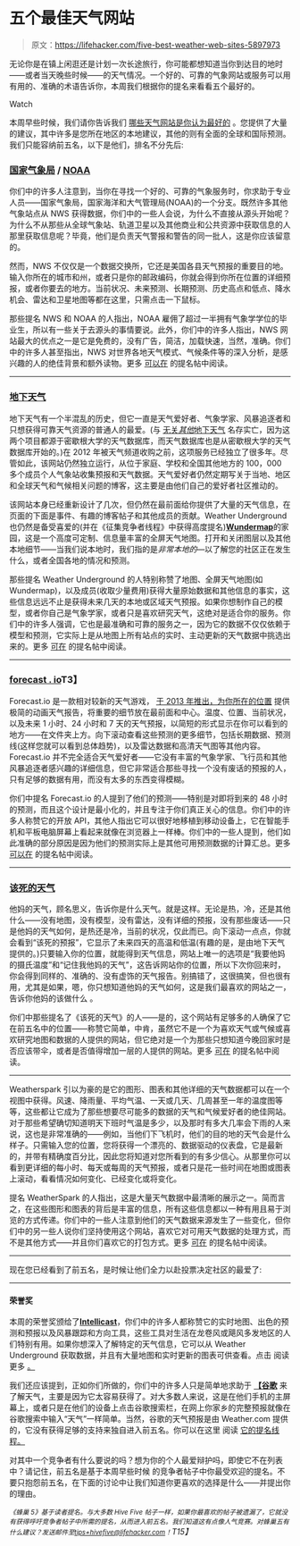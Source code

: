 # 五个最佳天气网站

> 原文：<https://lifehacker.com/five-best-weather-web-sites-5897973>

无论你是在镇上闲逛还是计划一次长途旅行，你可能都想知道当你到达目的地时——或者当天晚些时候——的天气情况。一个好的、可靠的气象网站或服务可以用有用的、准确的术语告诉你，本周我们根据你的提名来看看五个最好的。

Watch

本周早些时候，我们请你告诉我们 [哪些天气网站是你认为最好的](https://lifehacker.com/whats-the-best-weather-web-site-1686649965) 。您提供了大量的建议，其中许多是您所在地区的本地建议，其他的则有全面的全球和国际预测。我们只能容纳前五名，以下是他们，排名不分先后:

### [国家气象局](http://www.weather.gov/) / [NOAA](http://www.noaa.gov/)

你们中的许多人注意到，当你在寻找一个好的、可靠的气象服务时，你求助于专业人员——国家气象局，国家海洋和大气管理局(NOAA)的一个分支。既然许多其他气象站点从 NWS 获得数据，你们中的一些人会说，为什么不直接从源头开始呢？为什么不从那些从全球气象站、轨道卫星以及其他商业和公共资源中获取信息的人那里获取信息呢？毕竟，他们是负责天气警报和警告的同一批人，这是你应该留意的。

然而，NWS 不仅仅是一个数据交换所，它还是美国各县天气预报的重要目的地。输入你所在的城市和州，或者只是你的邮政编码，你就会得到你所在位置的详细预报，或者你要去的地方。当前状况、未来预测、长期预测、历史高点和低点、降水机会、雷达和卫星地图等都在这里，只需点击一下鼠标。

那些提名 NWS 和 NOAA 的人指出，NOAA 雇佣了超过一半拥有气象学学位的毕业生，所以有一些关于去源头的事情要说。此外，你们中的许多人指出，NWS 网站最大的优点之一是它是免费的，没有广告，简洁，加载快速，当然，准确。你们中的许多人甚至指出，NWS 对世界各地天气模式、气候条件等的深入分析，是感兴趣的人的绝佳背景和额外读物。更多 [可以在](http://lifehacker.com/vote-the-national-weather-service-why-easy-to-read-te-1686730419) 的提名帖中阅读。

* * *

### [地下天气](http://www.wunderground.com/)

地下天气有一个半混乱的历史，但它一直是天气爱好者、气象学家、风暴追逐者和只想获得可靠天气资源的普通人的最爱。(与 [无关*其他*地下天气](http://en.wikipedia.org/wiki/Weather_Underground) 名存实亡，因为这两个项目都源于密歇根大学的天气数据库，而天气数据库也是从密歇根大学的天气数据库开始的。)在 2012 年被天气频道收购之前，这项服务已经独立了很多年。尽管如此，该网站仍然独立运行，从位于家庭、学校和全国其他地方的 100，000 多个成员个人气象站收集预报和天气数据。天气爱好者仍然定期写关于当地、地区和全球天气和气候相关问题的博客，这主要是由他们自己的爱好者社区推动的。

该网站本身已经重新设计了几次，但仍然在最前面给你提供了大量的天气信息，在页面的下面是事件、有趣的博客帖子和其他成员的贡献。Weather Underground 也仍然是备受喜爱的(并在《征集竞争者线程》中获得高度提名)[**Wundermap**](http://www.wunderground.com/wundermap/)的家园，这是一个高度可定制、信息量丰富的全屏天气地图。打开和关闭图层以及其他本地细节——当我们说本地时，我们指的是*非常本地的*—以了解您的社区正在发生什么，或者全国各地的情况和预测。

那些提名 Weather Underground 的人特别称赞了地图、全屏天气地图(如 Wundermap)，以及成员(收取少量费用)获得大量原始数据和其他信息的事实，这些信息远远不止是获得未来几天的本地或区域天气预报。如果你想制作自己的模型，或者你自己是气象学家，或者只是喜欢研究天气，这绝对是适合你的服务。你们中的许多人强调，它也是最准确和可靠的服务之一，因为它的数据不仅仅依赖于模型和预测，它实际上是从地图上所有站点的实时、主动更新的天气数据中挑选出来的。更多 [可在](http://lifehacker.com/vote-weather-underground-why-great-map-seriously-th-1686729610) 的提名帖中阅读。

* * *

### [forecast . io](http://forecast.io/)T3】

Forecast.io 是一款相对较新的天气游戏， [于 2013 年推出，为你所在的位置](https://lifehacker.com/forecast-io-delivers-a-useful-animated-weather-report-f-5992542) 提供极简的动画天气报告，将重要的细节放在最前面和中心。温度、位置、当前状况，以及未来 1 小时、24 小时和 7 天的天气预报，以简短的形式显示在你可以看到的地方——在文件夹上方。向下滚动查看这些预测的更多细节，包括长期数据、预测线(这样您就可以看到总体趋势)，以及雷达数据和高清天气图等其他内容。Forecast.io 并不完全适合天气爱好者——它没有丰富的气象学家、飞行员和其他风暴追逐者感兴趣的详细信息，但它非常适合那些寻找一个没有废话的预报的人，只有足够的数据有用，而没有太多的东西变得模糊。

你们中提名 Forecast.io 的人提到了他们的预测——特别是对即将到来的 48 小时的预测，而且这个设计是最小化的，并且专注于你们真正关心的信息。你们中的许多人称赞它的开放 API，其他人指出它可以很好地移植到移动设备上，它在智能手机和平板电脑屏幕上看起来就像在浏览器上一样棒。你们中的一些人提到，他们如此准确的部分原因是因为他们的预测实际上是其他可用预测数据的计算汇总。更多 [可以在](http://lifehacker.com/vote-forecast-io-why-this-website-is-for-those-who-do-1686731169) 的提名帖中阅读。

* * *

### [该死的天气](http://thefuckingweather.com/)

他妈的天气，顾名思义，告诉你是什么天气。就是这样。无论是热，冷，还是其他什么——没有地图，没有模型，没有雷达，没有详细的预报，没有那些废话——只是他妈的天气如何，是热还是冷，当前的状况，仅此而已。向下滚动一点点，你就会看到“该死的预报”，它显示了未来四天的高温和低温(有趣的是，是由地下天气提供的。)只要输入你的位置，就能得到天气信息，网站上唯一的选项是“我要他妈的摄氏温度”和“记住我他妈的天气”，这告诉网站你的位置，所以下次你回来时，你会得到同样的、准确的、没有虚饰的天气报告。别搞错了，这很搞笑，但也很有用，尤其是如果，嗯，你只想知道他妈的天气如何，这是我们最喜欢的网站之一，告诉你他妈的该做什么 。

你们中那些提名了《该死的天气》的人——是的，这个网站有足够多的人确保了它在前五名中的位置——称赞它简单，中肯，虽然它不是一个为喜欢天气或气候或喜欢研究地图和数据的人提供的网站，但它绝对是一个为那些只想知道今晚回家时是否应该带伞，或者是否值得增加一层的人提供的网站。更多 [可在](http://lifehacker.com/boom-http-thefuckingweather-com-1686738208) 的提名帖中阅读。

* * *

Weatherspark 引以为豪的是它的图形、图表和其他详细的天气数据都可以在一个视图中获得。风速、降雨量、平均气温、一天或几天、几周甚至一年的温度图等等，这些都让它成为了那些想要尽可能多的数据的天气和气候爱好者的绝佳网站。对于那些希望确切知道明天下班时气温是多少，以及那时有多大几率会下雨的人来说，这也是非常准确的——例如，当他们下飞机时，他们的目的地的天气会是什么样子。只需输入您的位置，您将获得一个漂亮的、数据驱动的仪表盘，它是最新的，并带有精确度百分比，因此您将知道对您所看到的有多少信心。从那里你可以看到更详细的每小时、每天或每周的天气预报，或者只是花一些时间在地图或图表上滚动，看看情况如何变化、已经变化或将变化。

提名 WeatherSpark 的人指出，这是大量天气数据中最清晰的展示之一。简而言之，在这些图形和图表的背后是丰富的信息，所有这些信息都以一种有用且易于浏览的方式传递。你们中的一些人注意到他们的天气数据来源发生了一些变化，但你们中的另一些人说你们坚持使用这个网站，喜欢它对可用天气数据的处理方式，而不是其他方式——并且你们喜欢它的打包方式。更多 [可在](http://lifehacker.com/weatherspark-i-really-like-having-the-ability-to-look-1686733897) 的提名帖中阅读。

* * *

现在您已经看到了前五名，是时候让他们全力以赴投票决定社区的最爱了:

* * *

#### 荣誉奖

本周的荣誉奖颁给了[**Intellicast**](http://www.intellicast.com/)，你们中的许多人都称赞它的实时地图、出色的预测和预报以及风暴跟踪和方向工具，这些工具对生活在龙卷风或飓风多发地区的人们特别有用。如果你想深入了解特定的天气信息，它可以从 Weather Underground 获取数据，并且有大量地图和实时更新的图表可供查看。点击 阅读更多 [。](http://lifehacker.com/vote-intellicast-http-www-intellicast-com-has-a-l-1686754325)

我们还应该提到，正如你们所做的，你们中的许多人只是简单地求助于 [**【谷歌**](https://google.com/) 来了解天气，主要是因为它太容易获得了。对大多数人来说，这是在他们手机的主屏幕上，或者只是在他们的设备上点击谷歌搜索栏，在网上你家乡的完整预报就像在谷歌搜索中输入“天气”一样简单。当然，谷歌的天气预报是由 Weather.com 提供的，它没有获得足够的支持来独自进入前五名。你可以在这里 阅读 [它的提名线程。](http://lifehacker.com/vote-best-weather-web-site-google-search-why-what-e-1686758292)

对其中一个竞争者有什么要说的吗？想为你的个人最爱辩护吗，即使它不在列表中？请记住，前五名是基于本周早些时候 的竞争者帖子中你最受欢迎的提名。不要只抱怨前五名，在下面的讨论中让我们知道你更喜欢的选择是什么——并提出你的理由。

*<small>《蜂巢 5》基于读者提名。与大多数 Hive Five 帖子一样，如果你最喜欢的帖子被遗漏了，它就没有获得呼吁竞争者帖子中所需的提名，从而进入前五名。我们知道这有点像人气竞赛。对蜂巢五有什么建议？发送邮件至</small>*[*<small>tips+hivefive@lifehacker.com</small>*](mailto:tips+hivefive@lifehacker.com)*<small>！</small>T15】*